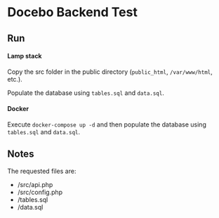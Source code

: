 # Docebo Backend Test

## Run

#### Lamp stack
Copy the src folder in the public directory (`public_html`, `/var/www/html`, etc.).

Populate the database using `tables.sql` and `data.sql`.

#### Docker
Execute `docker-compose up -d` and then populate
the database using `tables.sql` and `data.sql`.

## Notes
The requested files are:
* /src/api.php
* /src/config.php
* /tables.sql
* /data.sql
